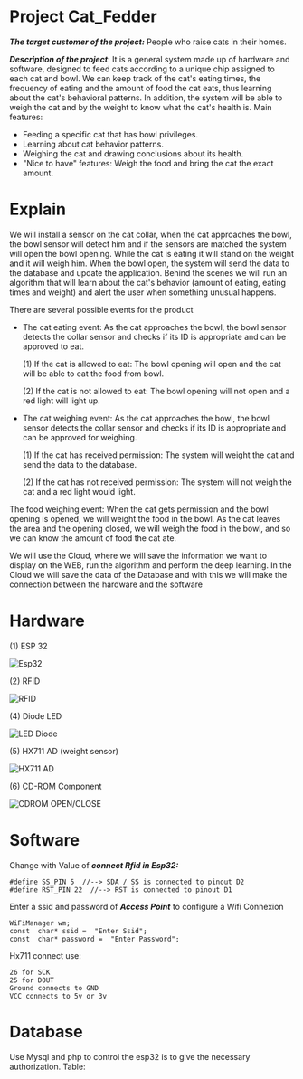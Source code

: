 
# Project Cat_Fedder


***The target customer of the project:***
 People who raise cats in their homes. 
 
 ***Description of the project***: 
 It is a general system made up of hardware and software, designed to feed cats according to a unique chip assigned to each cat and bowl. We can keep track of the cat's eating times, the frequency of eating and the amount of food the cat eats, thus learning about the cat's behavioral patterns. In addition, the system will be able to weigh the cat and by the weight to know what the cat's health is.
 Main features: 
 - Feeding a specific cat that has bowl privileges. 
 - Learning about cat behavior patterns. 
 - Weighing the cat and drawing conclusions about its health. 
 - "Nice to have" features: Weigh the food and bring the cat the exact amount.
 



# Explain
We will install a sensor on the cat collar, when the cat approaches the bowl, the bowl sensor will detect him and if the sensors are matched the system will open the bowl opening. While the cat is eating it will stand on the weight and it will weigh him. When the bowl open, the system will send the data to the database and update the application.
Behind the scenes we will run an algorithm that will learn about the cat's behavior (amount of eating, eating times and weight) and alert the user when something unusual happens.

There are several possible events for the product
- The cat eating event: As the cat approaches the bowl, the bowl sensor detects the collar sensor and checks if its ID is appropriate and can be approved to eat. 

	(1) If the cat is allowed to eat: The bowl opening will open and the cat will be able to 				eat the food from bowl. 
	
	(2) If the cat is not allowed to eat: The bowl opening will not open and a red light will light up. 


- The cat weighing event: As the cat approaches the bowl, the bowl sensor detects the collar sensor and checks if its ID is appropriate and can be approved for weighing.

	 (1) If the cat has received permission: The system will weight the cat and send the data to the database.

	 (2) If the cat has not received permission: The system will not weigh the cat and a red light would light. 

The food weighing event: When the cat gets permission and the bowl opening is opened, we will weight the food in the bowl. As the cat leaves the area and the opening closed, we will weigh the food in the bowl, and so we can know the amount of food the cat ate.

We will use the Cloud, where we will save the information we want to display on the WEB, run the algorithm and perform the deep learning. In the Cloud we will save the data of the Database and with this we will make the connection between the hardware and the software



# Hardware

(1) ESP 32
 
![Esp32](https://cdn.instructables.com/F1F/OE4A/JF2SVQRY/F1FOE4AJF2SVQRY.LARGE.jpg?auto=webp&frame=1&width=1024&fit=bounds)

(2) RFID 

![RFID](https://cdn.instructables.com/FBJ/E13M/JF2SVSY8/FBJE13MJF2SVSY8.LARGE.jpg?auto=webp&frame=1&fit=bounds)




(4) Diode LED 

![LED Diode](https://5.imimg.com/data5/DN/SE/MY-3299289/5mm-led-light-emitting-diode-500x500.jpg)

(5) HX711 AD (weight sensor) 

![HX711 AD](https://www.nyerekatech.com/wp-content/uploads/2019/10/Weight-Sensor-10-kg.jpg)



(6) CD-ROM Component

![CDROM OPEN/CLOSE](https://goughlui.com/wp-content/uploads/2017/12/2017120310001214.jpg)

# Software 

Change with Value of ***connect Rfid in Esp32:***

    #define SS_PIN 5  //--> SDA / SS is connected to pinout D2
    #define RST_PIN 22  //--> RST is connected to pinout D1


Enter a ssid and password of ***Access Point*** to configure a Wifi Connexion 

    WiFiManager wm;
    const  char* ssid =  "Enter Ssid";
    const  char* password =  "Enter Password";
    
Hx711 connect use: 

    26 for SCK
    25 for DOUT
    Ground connects to GND
    VCC connects to 5v or 3v
    


# Database

Use Mysql and php to control the esp32 is to give the necessary authorization.
Table:




<!-- # Author

[Shimon Mimoun](https://www.linkedin.com/in/shimonmimoun/)  -->

